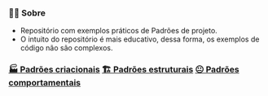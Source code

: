 ### 🤷‍♀️ Sobre 

- Repositório com exemplos práticos de Padrões de projeto. 
- O intuito do repositório é mais educativo, dessa forma, os exemplos de código não são complexos.

### [🏭 Padrões criacionais](https://github.com/AdrianeRibeiro/DesignPatterns/tree/main/ruby/criacionais/)   [🏗️ Padrões estruturais](https://github.com/AdrianeRibeiro/DesignPatterns/tree/main/ruby/estruturais/)   [😐 Padrões comportamentais](https://github.com/AdrianeRibeiro/DesignPatternsRuby/blob/main/comportamentais/)


